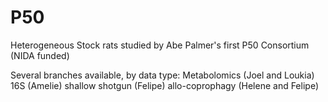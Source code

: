 # P50
Heterogeneous Stock rats studied by Abe Palmer's first P50 Consortium (NIDA funded)

Several branches available, by data type:
Metabolomics (Joel and Loukia)
16S (Amelie)
shallow shotgun (Felipe)
allo-coprophagy (Helene and Felipe)
